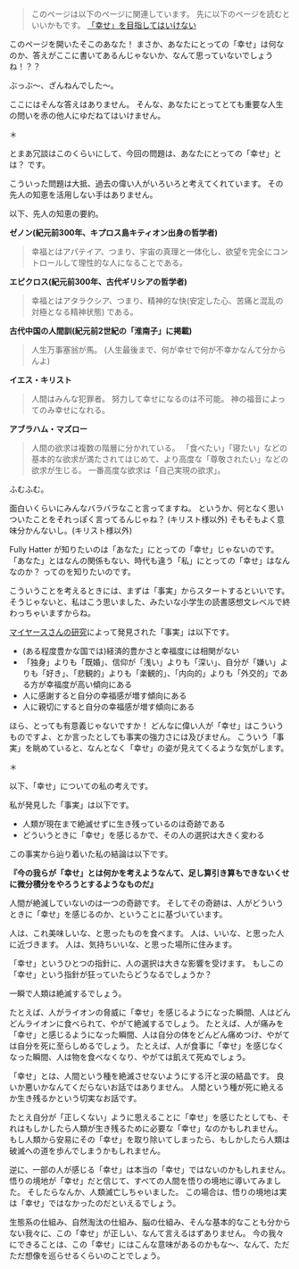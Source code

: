 
<!-- あなたにとっての「幸せ」は？ -->

> このページは以下のページに関連しています。
先に以下のページを読むといいかもです。
[「幸せ」を目指してはいけない](your-goal)

このページを開いたそこのあなた！
まさか、あなたにとっての「幸せ」は何なのか、答えがここに書いてあるんじゃないか、なんて思っていないでしょうね！？？

ぶっぶ〜、ざんねんでした〜。

ここにはそんな答えはありません。
そんな、あなたにとってとても重要な人生の問いを赤の他人にゆだねてはいけません。

＊

とまあ冗談はこのくらいにして、今回の問題は、あなたにとっての「幸せ」とは？ です。

こういった問題は大抵、過去の偉い人がいろいろと考えてくれています。
その先人の知恵を活用しない手はありません。

以下、先人の知恵の要約。

**ゼノン(紀元前300年、キプロス島キティオン出身の哲学者)**
> 幸福とはアパテイア、つまり、宇宙の真理と一体化し、欲望を完全にコントロールして理性的な人になることである。

**エピクロス(紀元前300年、古代ギリシアの哲学者)**
> 幸福とはアタラクシア、つまり、精神的な快(安定した心、苦痛と混乱の対極となる精神状態) である。

**古代中国の人間訓(紀元前2世紀の「淮南子」に掲載)**
> 人生万事塞翁が馬。
> (人生最後まで、何が幸せで何が不幸かなんて分からんよ)

**イエス・キリスト**
> 人間はみんな犯罪者。
> 努力して幸せになるのは不可能。
> 神の福音によってのみ幸せになれる。

**アブラハム・マズロー**
> 人間の欲求は複数の階層に分かれている。
> 「食べたい」「寝たい」などの基本的な欲求が満たされてはじめて、より高度な「尊敬されたい」などの欲求が生じる。
> 一番高度な欲求は「自己実現の欲求」。

ふむふむ。

面白いくらいにみんなバラバラなこと言ってますね。 
というか、何となく思いついたことをそれっぽく言ってるんじゃね？ (キリスト様以外)
そもそもよく意味分かんないし。(キリスト様以外)

Fully Hatter が知りたいのは「あなた」にとっての「幸せ」じゃないのです。
「あなた」とはなんの関係もない、時代も違う「私」にとっての「幸せ」はなんなのか？ ってのを知りたいのです。

こういうことを考えるときには、まずは「事実」からスタートするといいです。 
そうじゃないと、私はこう思いました、みたいな小学生の読書感想文レベルで終わっちゃいますからね。

[マイヤースさんの研究](http://www.davidmyers.org/Brix?pageID=47)によって発見された「事実」は以下です。
- (ある程度豊かな国では)経済的豊かさと幸福度には相関がない
- 「独身」よりも「既婚」、信仰が「浅い」よりも「深い」、自分が「嫌い」よりも「好き」、「悲観的」よりも「楽観的」、「内向的」よりも「外交的」である方が幸福度が高い傾向にある
- 人に感謝すると自分の幸福感が増す傾向にある
- 人に親切にすると自分の幸福感が増す傾向にある

ほら、とっても有意義じゃないですか！
どんなに偉い人が「幸せ」はこういうものですよ、とか言ったとしても事実の強力さには及びません。
こういう「事実」を眺めていると、なんとなく「幸せ」の姿が見えてくるような気がします。

＊

以下、「幸せ」についての私の考えです。

私が発見した「事実」は以下です。
- 人類が現在まで絶滅せずに生き残っているのは奇跡である
- どういうときに「幸せ」を感じるかで、その人の選択は大きく変わる

この事実から辿り着いた私の結論は以下です。

**『今の我らが「幸せ」とは何かを考えようなんて、足し算引き算もできないくせに微分積分をやろうとするようなものだ』**

人間が絶滅していないのは一つの奇跡です。
そしてその奇跡は、人がどういうときに「幸せ」を感じるのか、ということに基づいています。

人は、これ美味しいな、と思ったものを食べます。
人は、いいな、と思った人に近づきます。
人は、気持ちいいな、と思った場所に住みます。

「幸せ」というひとつの指針に、人の選択は大きな影響を受けます。
もしこの「幸せ」という指針が狂っていたらどうなるでしょうか？

一瞬で人類は絶滅するでしょう。

たとえば、人がライオンの脅威に「幸せ」を感じるようになった瞬間、人はどんどんライオンに食べられて、やがて絶滅するでしょう。
たとえば、人が痛みを「幸せ」と感じるようになった瞬間、人は自分の体をどんどん痛めつけ、やがては自分を死に至らしめるでしょう。
たとえば、人が食事に「幸せ」を感じなくなった瞬間、人は物を食べなくなり、やがては飢えて死ぬでしょう。

「幸せ」とは、人間という種を絶滅させないようにする汗と涙の結晶です。
良いか悪いかなんてくだらないお話ではありません。
人間という種が死に絶えるか生き残るかという切実なお話です。

たとえ自分が「正しくない」ように思えることに「幸せ」を感じたとしても、それはもしかしたら人類が生き残るために必要な「幸せ」なのかもしれません。 
もし人類から安易にその「幸せ」を取り除いてしまったら、もしかしたら人類は破滅への道を歩んでしまうかもしれません。

逆に、一部の人が感じる「幸せ」は本当の「幸せ」ではないのかもしれません。
悟りの境地が「幸せ」だと信じて、すべての人間を悟りの境地に導いてみました。
そしたらなんか、人類滅亡しちゃいました。 
この場合は、悟りの境地は実は「幸せ」ではなかったのだといえるでしょう。

生態系の仕組み、自然淘汰の仕組み、脳の仕組み、そんな基本的なことも分からない我々に、この「幸せ」が正しい、なんて言えるはずありません。
今の我々にできることは、この「幸せ」にはこんな意味があるのかもな〜、なんて、ただただ想像を巡らせるくらいのことでしょう。
